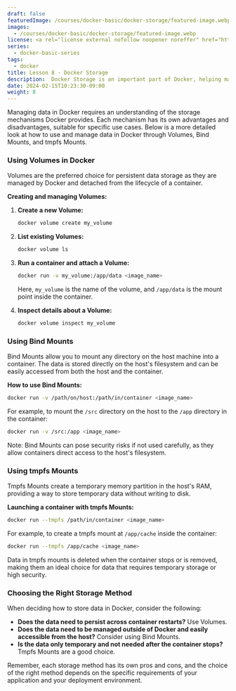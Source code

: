 ```yaml
---
draft: false
featuredImage: /courses/docker-basic/docker-storage/featured-image.webp
images:
  - /courses/docker-basic/docker-storage/featured-image.webp
license: <a rel="license external nofollow noopener noreffer" href="https://creativecommons.org/licenses/by-nc/4.0/" target="_blank">CC BY-NC 4.0</a>
series:
  - docker-basic-series
tags:
  - docker
title: Lesson 8 - Docker Storage
description:  Docker Storage is an important part of Docker, helping manage data and storage within containers. In this article, we will explore the types of storage in Docker, how to manage and use storage within containers.
date: 2024-02-15T10:23:30-09:00
weight: 8
---
```


Managing data in Docker requires an understanding of the storage mechanisms Docker provides. Each mechanism has its own advantages and disadvantages, suitable for specific use cases. Below is a more detailed look at how to use and manage data in Docker through Volumes, Bind Mounts, and tmpfs Mounts.

### Using Volumes in Docker

Volumes are the preferred choice for persistent data storage as they are managed by Docker and detached from the lifecycle of a container.

**Creating and managing Volumes:**

1. **Create a new Volume:**

   ```bash
   docker volume create my_volume
   ```

2. **List existing Volumes:**

   ```bash
   docker volume ls
   ```

3. **Run a container and attach a Volume:**

   ```bash
   docker run -v my_volume:/app/data <image_name>
   ```
   
   Here, `my_volume` is the name of the volume, and `/app/data` is the mount point inside the container.

4. **Inspect details about a Volume:**

   ```bash
   docker volume inspect my_volume
   ```

### Using Bind Mounts

Bind Mounts allow you to mount any directory on the host machine into a container. The data is stored directly on the host's filesystem and can be easily accessed from both the host and the container.

**How to use Bind Mounts:**

```bash
docker run -v /path/on/host:/path/in/container <image_name>
```

For example, to mount the `/src` directory on the host to the `/app` directory in the container:

```bash
docker run -v /src:/app <image_name>
```

Note: Bind Mounts can pose security risks if not used carefully, as they allow containers direct access to the host's filesystem.

### Using tmpfs Mounts

Tmpfs Mounts create a temporary memory partition in the host's RAM, providing a way to store temporary data without writing to disk.

**Launching a container with tmpfs Mounts:**

```bash
docker run --tmpfs /path/in/container <image_name>
```

For example, to create a tmpfs mount at `/app/cache` inside the container:

```bash
docker run --tmpfs /app/cache <image_name>
```

Data in tmpfs mounts is deleted when the container stops or is removed, making them an ideal choice for data that requires temporary storage or high security.

### Choosing the Right Storage Method

When deciding how to store data in Docker, consider the following:

- **Does the data need to persist across container restarts?** Use Volumes.
- **Does the data need to be managed outside of Docker and easily accessible from the host?** Consider using Bind Mounts.
- **Is the data only temporary and not needed after the container stops?** Tmpfs Mounts are a good choice.

Remember, each storage method has its own pros and cons, and the choice of the right method depends on the specific requirements of your application and your deployment environment.